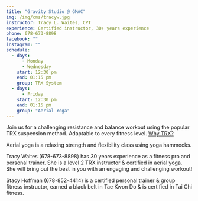 ```yaml
---
title: "Gravity Studio @ GMAC"
img: /img/cms/tracyw.jpg
instructor: Tracy L. Waites, CPT
experience: Certified instructor, 30+ years experience
phone: 678-673-8898
facebook: ""
instagram: ""
schedule:
  - days:
      - Monday
      - Wednesday
    start: 12:30 pm
    end: 01:15 pm
    group: TRX System
  - days:
      - Friday
    start: 12:30 pm
    end: 01:15 pm
    group: "Aerial Yoga"
---
```

Join us for a challenging resistance and balance workout using the popular TRX suspension method. Adaptable to every fitness level.  [Why TRX?](https://www.trxtraining.com/why-trx)

Aerial yoga is a relaxing strength and flexibility class using yoga hammocks.

Tracy Waites (678-673-8898) has 30 years experience as a fitness pro and personal trainer. She is a level 2 TRX instructor & certified in aerial yoga.  She will bring out the best in you with an engaging and challenging workout! 

Stacy Hoffman (678-852-4414) is a certified personal trainer & group fitness instructor, earned a black belt in Tae Kwon Do & is certified in Tai Chi fitness.